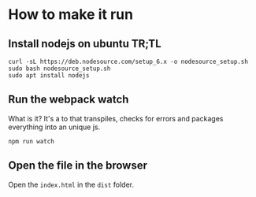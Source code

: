 
# How to make it run

## Install nodejs on ubuntu TR;TL

```
curl -sL https://deb.nodesource.com/setup_6.x -o nodesource_setup.sh
sudo bash nodesource_setup.sh
sudo apt install nodejs
```

## Run the webpack watch

What is it?
It's a to that transpiles, checks for errors and packages everything into an unique js.

`npm run watch`

## Open the file in the browser

Open the `index.html` in the `dist` folder.

